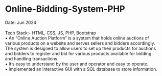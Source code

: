 # Online-Bidding-System-PHP
Date: Jun 2024 <br><br>
Tech Stack:- HTML, CSS, JS, PHP, Bootstrap<br>
• An “Online Auction Platform” is a system that holds online auctions of various products on a website and serves sellers and bidders accordingly. The system is designed to allow users to set up their products for auctions and bidders to register and bid for various products available for bidding and handling transactions.<br>
• It’s easy to understand by the user and operator and easy to operate.<br>
• Implemented an interactive GUI with a SQL database to store information.
